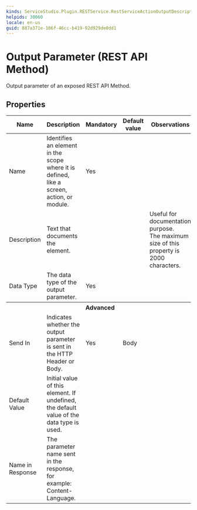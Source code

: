 ```yaml
---
kinds: ServiceStudio.Plugin.RESTService.RestServiceActionOutputDescriptor
helpids: 30060
locale: en-us
guid: 887a371e-106f-46cc-b419-92d929de0dd1
---
```


# Output Parameter (REST API Method)

Output parameter of an exposed REST API Method.  

## Properties

<table markdown="1">
<thead>
<tr>
<th>Name</th>
<th>Description</th>
<th>Mandatory</th>
<th>Default value</th>
<th>Observations</th>
</tr>
</thead>
<tbody>
<tr>
<td title="Name">Name</td>
<td>Identifies an element in the scope where it is defined, like a screen, action, or module.</td>
<td>Yes</td>
<td></td>
<td></td>
</tr>
<tr>
<td title="Description">Description</td>
<td>Text that documents the element.</td>
<td></td>
<td></td>
<td>Useful for documentation purpose.<br/>The maximum size of this property is 2000 characters.</td>
</tr>
<tr>
<td title="Type">Data Type</td>
<td>The data type of the output parameter.</td>
<td>Yes</td>
<td></td>
<td></td>
</tr>
<tr >
<th colspan="5">Advanced</th>
</tr>
<tr>
<td title="SendIn">Send In</td>
<td>Indicates whether the output parameter is sent in the HTTP Header or Body.</td>
<td>Yes</td>
<td>Body</td>
<td></td>
</tr>
<tr>
<td title="DefaultValue">Default Value</td>
<td>Initial value of this element. If undefined, the default value of the data type is used.</td>
<td></td>
<td></td>
<td></td>
</tr>
<tr>
<td title="SendAs">Name in Response</td>
<td>The parameter name sent in the response, for example: Content-Language.</td>
<td></td>
<td></td>
<td></td>
</tr>
</tbody>
</table>

